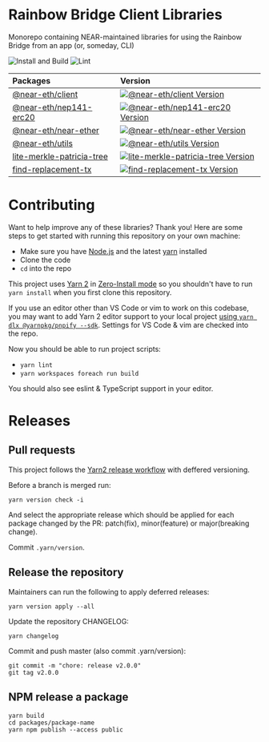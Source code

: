 Rainbow Bridge Client Libraries
===============================

Monorepo containing NEAR-maintained libraries for using the Rainbow Bridge from an app (or, someday, CLI)

![Install and Build](https://github.com/aurora-is-near/rainbow-bridge-client/actions/workflows/build.yaml/badge.svg)
![Lint](https://github.com/aurora-is-near/rainbow-bridge-client/actions/workflows/lint.yaml/badge.svg)


| Packages | Version |
| :------- | :------ |
| <a href="https://github.com/aurora-is-near/rainbow-bridge-client/tree/main/packages/client">@near-eth/client</a> | <a href="https://www.npmjs.com/package/@near-eth/client"><img alt="@near-eth/client Version" src="https://img.shields.io/npm/v/@near-eth/client"></a> |
| <a href="https://github.com/aurora-is-near/rainbow-bridge-client/tree/main/packages/nep141-erc20">@near-eth/nep141-erc20</a> | <a href="https://www.npmjs.com/package/@near-eth/nep141-erc20"><img alt="@near-eth/nep141-erc20 Version" src="https://img.shields.io/npm/v/@near-eth/nep141-erc20"></a> |
| <a href="https://github.com/aurora-is-near/rainbow-bridge-client/tree/main/packages/near-ether">@near-eth/near-ether</a> | <a href="https://www.npmjs.com/package/@near-eth/near-ether"><img alt="@near-eth/near-ether Version" src="https://img.shields.io/npm/v/@near-eth/near-ether"></a> |
| <a href="https://github.com/aurora-is-near/rainbow-bridge-client/tree/main/packages/utils">@near-eth/utils</a> | <a href="https://www.npmjs.com/package/@near-eth/utils"><img alt="@near-eth/utils Version" src="https://img.shields.io/npm/v/@near-eth/utils"></a> |
| <a href="https://github.com/aurora-is-near/rainbow-bridge-client/tree/main/packages/lite-merkle-patricia-tree">lite-merkle-patricia-tree</a> | <a href="https://www.npmjs.com/package/lite-merkle-patricia-tree"><img alt="lite-merkle-patricia-tree Version" src="https://img.shields.io/npm/v/lite-merkle-patricia-tree"></a> |
| <a href="https://github.com/aurora-is-near/rainbow-bridge-client/tree/main/packages/find-replacement-tx">find-replacement-tx</a> | <a href="https://www.npmjs.com/package/find-replacement-tx"><img alt="find-replacement-tx Version" src="https://img.shields.io/npm/v/find-replacement-tx"></a> |



Contributing
============

Want to help improve any of these libraries? Thank you! Here are some steps to get started with running this repository on your own machine:

* Make sure you have [Node.js] and the latest [yarn] installed
* Clone the code
* `cd` into the repo

This project uses [Yarn 2](https://yarnpkg.com/getting-started/migration) in [Zero-Install mode](https://yarnpkg.com/features/zero-installs) so you shouldn't have to run `yarn install` when you first clone this repository.

If you use an editor other than VS Code or vim to work on this codebase, you may want to add Yarn 2 editor support to your local project [using `yarn dlx @yarnpkg/pnpify --sdk`](https://yarnpkg.com/getting-started/editor-sdks). Settings for VS Code & vim are checked into the repo.

Now you should be able to run project scripts:

* `yarn lint`
* `yarn workspaces foreach run build`

You should also see eslint & TypeScript support in your editor.

  [Node.js]: https://nodejs.org/en/download/package-manager/
  [yarn]: https://yarnpkg.com/

Releases
=========
Pull requests
-------------


This project follows the [Yarn2 release workflow](https://yarnpkg.com/features/release-workflow) with deffered versioning.

Before a branch is merged run:
```
yarn version check -i
```
And select the appropriate release which should be applied for each package changed by the PR: patch(fix), minor(feature) or major(breaking change).

Commit `.yarn/version`.

Release the repository
----------------------
Maintainers can run the following to apply deferred releases:
```
yarn version apply --all
```

Update the repository CHANGELOG:
```
yarn changelog
```

Commit and push master (also commit .yarn/version):
```
git commit -m "chore: release v2.0.0"
git tag v2.0.0
```

NPM release a package
---------------------
```
yarn build
cd packages/package-name
yarn npm publish --access public
```
